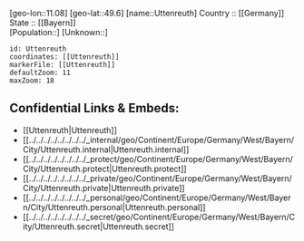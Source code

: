 ﻿---
location: [49.6,11.08] 
mapzoom: [7,12] 
mapmarker: city 
type: City
tags:
- geo/City


SpocWebEntityId: 35149
isDeleted: false
confidential: public

---
[geo-lon::11.08] 
[geo-lat::49.6] 
[name::Uttenreuth] 
Country :: [[Germany]]  
State :: [[Bayern]]  
[Population::] 
[Unknown::] 


```leaflet
id: Uttenreuth
coordinates: [[Uttenreuth]] 
markerFile: [[Uttenreuth]] 
defaultZoom: 11 
maxZoom: 18
```


## Confidential Links & Embeds: 
- [[Uttenreuth|Uttenreuth]]  
- [[../../../../../../../../_internal/geo/Continent/Europe/Germany/West/Bayern/City/Uttenreuth.internal|Uttenreuth.internal]] 
- [[../../../../../../../../_protect/geo/Continent/Europe/Germany/West/Bayern/City/Uttenreuth.protect|Uttenreuth.protect]] 
- [[../../../../../../../../_private/geo/Continent/Europe/Germany/West/Bayern/City/Uttenreuth.private|Uttenreuth.private]] 
- [[../../../../../../../../_personal/geo/Continent/Europe/Germany/West/Bayern/City/Uttenreuth.personal|Uttenreuth.personal]] 
- [[../../../../../../../../_secret/geo/Continent/Europe/Germany/West/Bayern/City/Uttenreuth.secret|Uttenreuth.secret]] 

